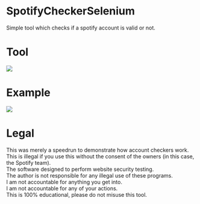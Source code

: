 # SpotifyCheckerSelenium
 Simple tool which checks if a spotify account is valid or not.

# Tool
![](https://i.ibb.co/kx5jyL8/tool.png)

# Example
![](https://i.ibb.co/mXx45jP/example.png)

  
# Legal
 This was merely a speedrun to demonstrate how account checkers work.<br/>
 This is illegal if you use this without the consent of the owners (in this case, the Spotify team).<br/>
 The software designed to perform website security testing.<br/>
 The author is not responsible for any illegal use of these programs.<br/>
 I am not accountable for anything you get into.<br/>
 I am not accountable for any of your actions.<br/>
 This is 100% educational, please do not misuse this tool.
 
